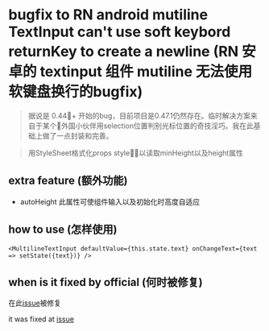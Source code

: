 # bugfix to RN android mutiline TextInput  can't use soft keybord returnKey to create a newline (RN 安卓的 textinput 组件 mutiline 无法使用软键盘换行的bugfix)
> 据说是 0.44+ 开始的bug，目前项目是0.47.1仍然存在。临时解决方案来自于某个外国小伙伴用selection位置判别光标位置的奇技淫巧。我在此基础上做了一点封装和完善。

> 用StyleSheet格式化props style，以读取minHeight以及height属性
## extra feature (额外功能)

- autoHeight 此属性可使组件输入以及初始化时高度自适应

## how to use (怎样使用)

```<MultilineTextInput defaultValue={this.state.text} onChangeText={text => setState({text})} />```


## when is it fixed by official (何时被修复)


在此[issue](https://github.com/facebook/react-native/issues/12717)被修复

it was fixed at [issue](https://github.com/facebook/react-native/issues/12717)




